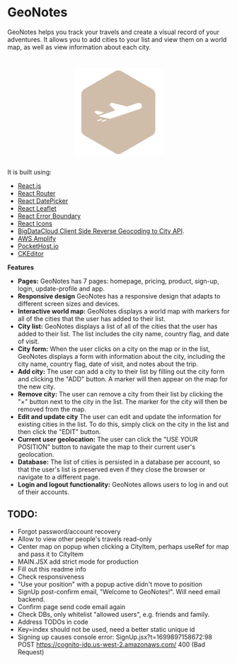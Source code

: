 # GeoNotes

GeoNotes helps you track your travels and create a visual record of your adventures. It allows you to add cities to your list and view them on a world map, as well as view information about each city.

<h1 align="center">
    <img src="public/assets/img/logo.png"/>
</h1>

It is built using:

- [React.js](https://react.dev/)
- [React Router](https://reactrouter.com/)
- [React DatePicker](https://reactdatepicker.com/)
- [React Leaflet](https://react-leaflet.js.org/)
- [React Error Boundary](https://www.npmjs.com/package/react-error-boundary)
- [React Icons](https://react-icons.github.io/react-icons/)
- [BigDataCloud Client Side Reverse Geocoding to City API](https://www.bigdatacloud.com/free-api/free-reverse-geocode-to-city-api).
- [AWS Amplify](https://aws.amazon.com/amplify)
- [PocketHost.io](https://pockethost.io/)
- [CKEditor](https://ckeditor.com/)

**Features**

- **Pages:** GeoNotes has 7 pages: homepage, pricing, product, sign-up, login, update-profile and app.
- **Responsive design** GeoNotes has a responsive design that adapts to different screen sizes and devices.
- **Interactive world map:** GeoNotes displays a world map with markers for all of the cities that the user has added to their list.
- **City list:** GeoNotes displays a list of all of the cities that the user has added to their list. The list includes the city name, country flag, and date of visit.
- **City form:** When the user clicks on a city on the map or in the list, GeoNotes displays a form with information about the city, including the city name, country flag, date of visit, and notes about the trip.
- **Add city:** The user can add a city to their list by filling out the city form and clicking the "ADD" button. A marker will then appear on the map for the new city.
- **Remove city:** The user can remove a city from their list by clicking the "&times;" button next to the city in the list. The marker for the city will then be removed from the map.
- **Edit and update city** The user can edit and update the information for existing cities in the list. To do this, simply click on the city in the list and then click the "EDIT" button.
- **Current user geolocation:** The user can click the "USE YOUR POSITION" button to navigate the map to their current user's geolocation.
- **Database:** The list of cities is persisted in a database per account, so that the user's list is preserved even if they close the browser or navigate to a different page.
- **Login and logout functionality:** GeoNotes allows users to log in and out of their accounts.

## TODO:

- Forgot password/account recovery
- Allow to view other people's travels read-only
- Center map on popup when clicking a CityItem, perhaps useRef for map and pass it to CityItem
- MAIN.JSX add strict mode for production
- Fill out this readme info
- Check responsiveness
- "Use your position" with a popup active didn't move to position
- SignUp post-confirm email, "Welcome to GeoNotes!". Will need email backend.
- Confirm page send code email again
- Check DBs, only whitelist "allowed users", e.g. friends and family.
- Address TODOs in code
- Key=index should not be used, need a better static unique id
- Signing up causes console error: SignUp.jsx?t=1699897158672:98 POST https://cognito-idp.us-west-2.amazonaws.com/ 400 (Bad Request)
